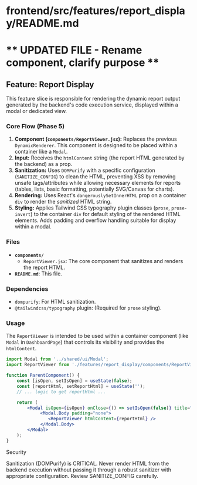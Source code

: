 # frontend/src/features/report_display/README.md
# ** UPDATED FILE - Rename component, clarify purpose **

## Feature: Report Display

This feature slice is responsible for rendering the dynamic report output generated by the backend's code execution service, displayed within a modal or dedicated view.

### Core Flow (Phase 5)

1.  **Component (`components/ReportViewer.jsx`):** Replaces the previous `DynamicRenderer`. This component is designed to be placed within a container like a `Modal`.
2.  **Input:** Receives the `htmlContent` string (the report HTML generated by the backend) as a prop.
3.  **Sanitization:** Uses `DOMPurify` with a specific configuration (`SANITIZE_CONFIG`) to clean the HTML, preventing XSS by removing unsafe tags/attributes while allowing necessary elements for reports (tables, lists, basic formatting, potentially SVG/Canvas for charts).
4.  **Rendering:** Uses React's `dangerouslySetInnerHTML` prop on a container `div` to render the *sanitized* HTML string.
5.  **Styling:** Applies Tailwind CSS typography plugin classes (`prose`, `prose-invert`) to the container `div` for default styling of the rendered HTML elements. Adds padding and overflow handling suitable for display within a modal.

### Files

*   **`components/`**
    *   `ReportViewer.jsx`: The core component that sanitizes and renders the report HTML.
*   **`README.md`**: This file.

### Dependencies

*   `dompurify`: For HTML sanitization.
*   `@tailwindcss/typography` plugin: (Required for `prose` styling).

### Usage

The `ReportViewer` is intended to be used within a container component (like `Modal` in `DashboardPage`) that controls its visibility and provides the `htmlContent`.

```jsx
import Modal from '../shared/ui/Modal';
import ReportViewer from './features/report_display/components/ReportViewer';

function ParentComponent() {
    const [isOpen, setIsOpen] = useState(false);
    const [reportHtml, setReportHtml] = useState('');
    // ... logic to get reportHtml ...

    return (
        <Modal isOpen={isOpen} onClose={() => setIsOpen(false)} title="Generated Report" size="xl">
             <Modal.Body padding="none">
                <ReportViewer htmlContent={reportHtml} />
             </Modal.Body>
        </Modal>
    );
}
```

Security

Sanitization (DOMPurify) is CRITICAL. Never render HTML from the backend execution without passing it through a robust sanitizer with appropriate configuration. Review SANITIZE_CONFIG carefully.